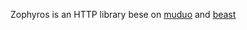 Zophyros is an HTTP library bese on [muduo](https://github.com/chenshuo/muduo) and [beast](https://github.com/boostorg/beast)
